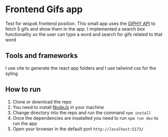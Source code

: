 # Frontend Gifs app
Test for wispok frontend position. This small app uses the [GIPHY API](https://developers.giphy.com/) to fetch 5 gifs and show them in the app. I implemented a search box functionality so the user can type a word and search for gifs related to that word

## Tools and frameworks
I use vite to generate the react app folders and I use tailwind css for the syling

##  How to run
1. Clone or download the repo
2. You need to install [NodeJs](https://nodejs.org/es/download) in your machine
3. Change directory into the repo and run the command `npm install`
4. Once the dependencies are insatalled you need to run `npm run dev` to run the app
5. Open your browser in the default port `http://localhost:5173/`
